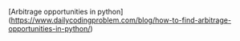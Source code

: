 [Arbitrage opportunities in python] (https://www.dailycodingproblem.com/blog/how-to-find-arbitrage-opportunities-in-python/)
